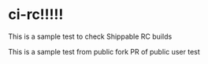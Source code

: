 # ci-rc!!!!!

This is a sample test to check Shippable RC builds

This is a sample test from public fork PR of public user
test